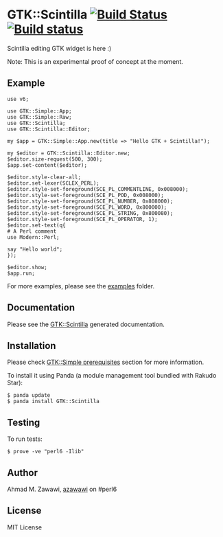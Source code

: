 # GTK::Scintilla [![Build Status](https://travis-ci.org/azawawi/perl6-gtk-scintilla.svg?branch=master)](https://travis-ci.org/azawawi/perl6-gtk-scintilla) [![Build status](https://ci.appveyor.com/api/projects/status/github/azawawi/perl6-gtk-scintilla?svg=true)](https://ci.appveyor.com/project/azawawi/perl6-gtk-scintilla/branch/master)

Scintilla editing GTK widget is here :)

Note: This is an experimental proof of concept at the moment.

## Example

```Perl6
use v6;

use GTK::Simple::App;
use GTK::Simple::Raw;
use GTK::Scintilla;
use GTK::Scintilla::Editor;

my $app = GTK::Simple::App.new(title => "Hello GTK + Scintilla!");

my $editor = GTK::Scintilla::Editor.new;
$editor.size-request(500, 300);
$app.set-content($editor);

$editor.style-clear-all;
$editor.set-lexer(SCLEX_PERL);
$editor.style-set-foreground(SCE_PL_COMMENTLINE, 0x008000);
$editor.style-set-foreground(SCE_PL_POD, 0x008000);
$editor.style-set-foreground(SCE_PL_NUMBER, 0x808000);
$editor.style-set-foreground(SCE_PL_WORD, 0x800000);
$editor.style-set-foreground(SCE_PL_STRING, 0x800080);
$editor.style-set-foreground(SCE_PL_OPERATOR, 1);
$editor.set-text(q{
# A Perl comment
use Modern::Perl;

say "Hello world";
});

$editor.show;
$app.run;
```

For more examples, please see the [examples](examples) folder.

## Documentation

Please see the [GTK::Scintilla](doc/GTK-Scintilla-Editor.md) generated documentation.

## Installation

Please check [GTK::Simple prerequisites](
https://github.com/perl6/gtk-simple/blob/master/README.md#prerequisites) section
for more information.

To install it using Panda (a module management tool bundled with Rakudo Star):

```
$ panda update
$ panda install GTK::Scintilla
```

## Testing

To run tests:

```
$ prove -ve "perl6 -Ilib"
```

## Author

Ahmad M. Zawawi, [azawawi](https://github.com/azawawi/) on #perl6

## License

MIT License
